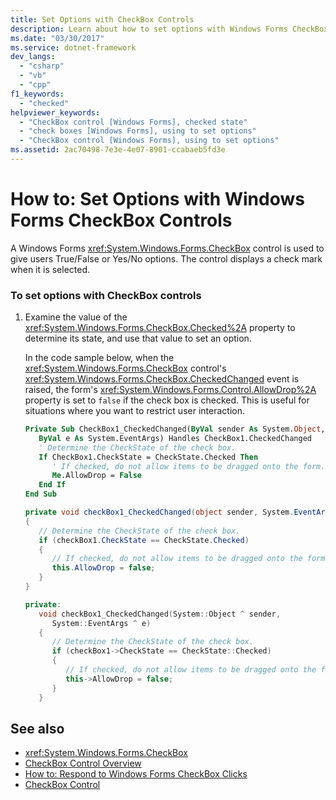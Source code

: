 ```yaml
---
title: Set Options with CheckBox Controls
description: Learn about how to set options with Windows Forms CheckBox controls, which are used to give users True/False or Yes/No options.
ms.date: "03/30/2017"
ms.service: dotnet-framework
dev_langs:
  - "csharp"
  - "vb"
  - "cpp"
f1_keywords:
  - "checked"
helpviewer_keywords:
  - "CheckBox control [Windows Forms], checked state"
  - "check boxes [Windows Forms], using to set options"
  - "CheckBox control [Windows Forms], using to set options"
ms.assetid: 2ac70498-7e3e-4e07-8901-ccabaeb5fd3e
---
```

# How to: Set Options with Windows Forms CheckBox Controls

A Windows Forms <xref:System.Windows.Forms.CheckBox> control is used to give users True/False or Yes/No options. The control displays a check mark when it is selected.

### To set options with CheckBox controls

1. Examine the value of the <xref:System.Windows.Forms.CheckBox.Checked%2A> property to determine its state, and use that value to set an option.

     In the code sample below, when the <xref:System.Windows.Forms.CheckBox> control's <xref:System.Windows.Forms.CheckBox.CheckedChanged> event is raised, the form's <xref:System.Windows.Forms.Control.AllowDrop%2A> property is set to `false` if the check box is checked. This is useful for situations where you want to restrict user interaction.

    ```vb
    Private Sub CheckBox1_CheckedChanged(ByVal sender As System.Object, _
       ByVal e As System.EventArgs) Handles CheckBox1.CheckedChanged
       ' Determine the CheckState of the check box.
       If CheckBox1.CheckState = CheckState.Checked Then
          ' If checked, do not allow items to be dragged onto the form.
          Me.AllowDrop = False
       End If
    End Sub
    ```

    ```csharp
    private void checkBox1_CheckedChanged(object sender, System.EventArgs e)
    {
       // Determine the CheckState of the check box.
       if (checkBox1.CheckState == CheckState.Checked)
       {
          // If checked, do not allow items to be dragged onto the form.
          this.AllowDrop = false;
       }
    }
    ```

    ```cpp
    private:
       void checkBox1_CheckedChanged(System::Object ^ sender,
          System::EventArgs ^ e)
       {
          // Determine the CheckState of the check box.
          if (checkBox1->CheckState == CheckState::Checked)
          {
             // If checked, do not allow items to be dragged onto the form.
             this->AllowDrop = false;
          }
       }
    ```

## See also

- <xref:System.Windows.Forms.CheckBox>
- [CheckBox Control Overview](checkbox-control-overview-windows-forms.md)
- [How to: Respond to Windows Forms CheckBox Clicks](how-to-respond-to-windows-forms-checkbox-clicks.md)
- [CheckBox Control](checkbox-control-windows-forms.md)
